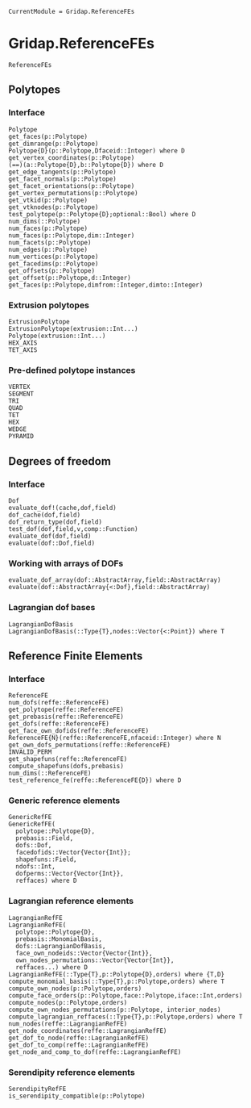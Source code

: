 ```@meta
CurrentModule = Gridap.ReferenceFEs
```

# Gridap.ReferenceFEs

```@docs
ReferenceFEs
``` 

## Polytopes

### Interface

```@docs
Polytope
get_faces(p::Polytope)
get_dimrange(p::Polytope)
Polytope{D}(p::Polytope,Dfaceid::Integer) where D
get_vertex_coordinates(p::Polytope)
(==)(a::Polytope{D},b::Polytope{D}) where D
get_edge_tangents(p::Polytope)
get_facet_normals(p::Polytope)
get_facet_orientations(p::Polytope)
get_vertex_permutations(p::Polytope)
get_vtkid(p::Polytope)
get_vtknodes(p::Polytope)
test_polytope(p::Polytope{D};optional::Bool) where D
num_dims(::Polytope)
num_faces(p::Polytope)
num_faces(p::Polytope,dim::Integer)
num_facets(p::Polytope)
num_edges(p::Polytope)
num_vertices(p::Polytope)
get_facedims(p::Polytope)
get_offsets(p::Polytope)
get_offset(p::Polytope,d::Integer)
get_faces(p::Polytope,dimfrom::Integer,dimto::Integer)
```
### Extrusion polytopes

```@docs
ExtrusionPolytope
ExtrusionPolytope(extrusion::Int...)
Polytope(extrusion::Int...)
HEX_AXIS
TET_AXIS
```

### Pre-defined polytope instances

```@docs
VERTEX
SEGMENT
TRI
QUAD
TET
HEX
WEDGE
PYRAMID
```
## Degrees of freedom

### Interface

```@docs
Dof
evaluate_dof!(cache,dof,field)
dof_cache(dof,field)
dof_return_type(dof,field)
test_dof(dof,field,v,comp::Function)
evaluate_dof(dof,field)
evaluate(dof::Dof,field)
```

### Working with arrays of DOFs

```@docs
evaluate_dof_array(dof::AbstractArray,field::AbstractArray)
evaluate(dof::AbstractArray{<:Dof},field::AbstractArray)
```
### Lagrangian dof bases

```@docs
LagrangianDofBasis
LagrangianDofBasis(::Type{T},nodes::Vector{<:Point}) where T
```

## Reference Finite Elements

### Interface

```@docs
ReferenceFE
num_dofs(reffe::ReferenceFE)
get_polytope(reffe::ReferenceFE)
get_prebasis(reffe::ReferenceFE)
get_dofs(reffe::ReferenceFE)
get_face_own_dofids(reffe::ReferenceFE)
ReferenceFE{N}(reffe::ReferenceFE,nfaceid::Integer) where N
get_own_dofs_permutations(reffe::ReferenceFE)
INVALID_PERM
get_shapefuns(reffe::ReferenceFE)
compute_shapefuns(dofs,prebasis)
num_dims(::ReferenceFE)
test_reference_fe(reffe::ReferenceFE{D}) where D
```

### Generic reference elements

```@docs
GenericRefFE
GenericRefFE(
  polytope::Polytope{D},
  prebasis::Field,
  dofs::Dof,
  facedofids::Vector{Vector{Int}};
  shapefuns::Field,
  ndofs::Int,
  dofperms::Vector{Vector{Int}},
  reffaces) where D
```

### Lagrangian reference elements

```@docs
LagrangianRefFE
LagrangianRefFE(
  polytope::Polytope{D},
  prebasis::MonomialBasis,
  dofs::LagrangianDofBasis,
  face_own_nodeids::Vector{Vector{Int}},
  own_nodes_permutations::Vector{Vector{Int}},
  reffaces...) where D
LagrangianRefFE(::Type{T},p::Polytope{D},orders) where {T,D}
compute_monomial_basis(::Type{T},p::Polytope,orders) where T
compute_own_nodes(p::Polytope,orders)
compute_face_orders(p::Polytope,face::Polytope,iface::Int,orders)
compute_nodes(p::Polytope,orders)
compute_own_nodes_permutations(p::Polytope, interior_nodes)
compute_lagrangian_reffaces(::Type{T},p::Polytope,orders) where T
num_nodes(reffe::LagrangianRefFE)
get_node_coordinates(reffe::LagrangianRefFE)
get_dof_to_node(reffe::LagrangianRefFE)
get_dof_to_comp(reffe::LagrangianRefFE)
get_node_and_comp_to_dof(reffe::LagrangianRefFE)
```
### Serendipity reference elements

```@docs
SerendipityRefFE
is_serendipity_compatible(p::Polytope)
```

